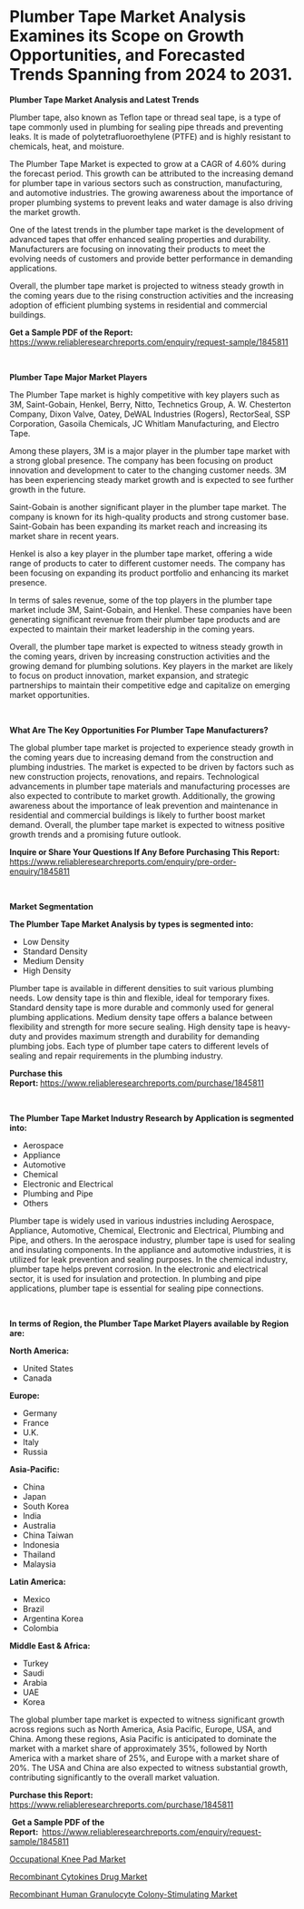 <p><h1>Plumber Tape Market Analysis Examines its Scope on Growth Opportunities, and Forecasted Trends Spanning from 2024 to 2031.</h1></p><p><strong>Plumber Tape Market Analysis and Latest Trends</strong></p>
<p><p>Plumber tape, also known as Teflon tape or thread seal tape, is a type of tape commonly used in plumbing for sealing pipe threads and preventing leaks. It is made of polytetrafluoroethylene (PTFE) and is highly resistant to chemicals, heat, and moisture.</p><p>The Plumber Tape Market is expected to grow at a CAGR of 4.60% during the forecast period. This growth can be attributed to the increasing demand for plumber tape in various sectors such as construction, manufacturing, and automotive industries. The growing awareness about the importance of proper plumbing systems to prevent leaks and water damage is also driving the market growth.</p><p>One of the latest trends in the plumber tape market is the development of advanced tapes that offer enhanced sealing properties and durability. Manufacturers are focusing on innovating their products to meet the evolving needs of customers and provide better performance in demanding applications.</p><p>Overall, the plumber tape market is projected to witness steady growth in the coming years due to the rising construction activities and the increasing adoption of efficient plumbing systems in residential and commercial buildings.</p></p>
<p><strong>Get a Sample PDF of the Report:&nbsp;</strong> <a href="https://www.reliableresearchreports.com/enquiry/request-sample/1845811">https://www.reliableresearchreports.com/enquiry/request-sample/1845811</a></p>
<p>&nbsp;</p>
<p><strong>Plumber Tape Major Market Players</strong></p>
<p><p>The Plumber Tape market is highly competitive with key players such as 3M, Saint-Gobain, Henkel, Berry, Nitto, Technetics Group, A. W. Chesterton Company, Dixon Valve, Oatey, DeWAL Industries (Rogers), RectorSeal, SSP Corporation, Gasoila Chemicals, JC Whitlam Manufacturing, and Electro Tape.</p><p>Among these players, 3M is a major player in the plumber tape market with a strong global presence. The company has been focusing on product innovation and development to cater to the changing customer needs. 3M has been experiencing steady market growth and is expected to see further growth in the future.</p><p>Saint-Gobain is another significant player in the plumber tape market. The company is known for its high-quality products and strong customer base. Saint-Gobain has been expanding its market reach and increasing its market share in recent years.</p><p>Henkel is also a key player in the plumber tape market, offering a wide range of products to cater to different customer needs. The company has been focusing on expanding its product portfolio and enhancing its market presence.</p><p>In terms of sales revenue, some of the top players in the plumber tape market include 3M, Saint-Gobain, and Henkel. These companies have been generating significant revenue from their plumber tape products and are expected to maintain their market leadership in the coming years.</p><p>Overall, the plumber tape market is expected to witness steady growth in the coming years, driven by increasing construction activities and the growing demand for plumbing solutions. Key players in the market are likely to focus on product innovation, market expansion, and strategic partnerships to maintain their competitive edge and capitalize on emerging market opportunities.</p></p>
<p>&nbsp;</p>
<p><strong>What Are The Key Opportunities For Plumber Tape Manufacturers?</strong></p>
<p><p>The global plumber tape market is projected to experience steady growth in the coming years due to increasing demand from the construction and plumbing industries. The market is expected to be driven by factors such as new construction projects, renovations, and repairs. Technological advancements in plumber tape materials and manufacturing processes are also expected to contribute to market growth. Additionally, the growing awareness about the importance of leak prevention and maintenance in residential and commercial buildings is likely to further boost market demand. Overall, the plumber tape market is expected to witness positive growth trends and a promising future outlook.</p></p>
<p><strong>Inquire or Share Your Questions If Any Before Purchasing This Report:</strong> <a href="https://www.reliableresearchreports.com/enquiry/pre-order-enquiry/1845811">https://www.reliableresearchreports.com/enquiry/pre-order-enquiry/1845811</a></p>
<p>&nbsp;</p>
<p><strong>Market Segmentation</strong></p>
<p><strong>The Plumber Tape Market Analysis by types is segmented into:</strong></p>
<p><ul><li>Low Density</li><li>Standard Density</li><li>Medium Density</li><li>High Density</li></ul></p>
<p><p>Plumber tape is available in different densities to suit various plumbing needs. Low density tape is thin and flexible, ideal for temporary fixes. Standard density tape is more durable and commonly used for general plumbing applications. Medium density tape offers a balance between flexibility and strength for more secure sealing. High density tape is heavy-duty and provides maximum strength and durability for demanding plumbing jobs. Each type of plumber tape caters to different levels of sealing and repair requirements in the plumbing industry.</p></p>
<p><strong>Purchase this Report:&nbsp;</strong><a href="https://www.reliableresearchreports.com/purchase/1845811">https://www.reliableresearchreports.com/purchase/1845811</a></p>
<p>&nbsp;</p>
<p><strong>The Plumber Tape Market Industry Research by Application is segmented into:</strong></p>
<p><ul><li>Aerospace</li><li>Appliance</li><li>Automotive</li><li>Chemical</li><li>Electronic and Electrical</li><li>Plumbing and Pipe</li><li>Others</li></ul></p>
<p><p>Plumber tape is widely used in various industries including Aerospace, Appliance, Automotive, Chemical, Electronic and Electrical, Plumbing and Pipe, and others. In the aerospace industry, plumber tape is used for sealing and insulating components. In the appliance and automotive industries, it is utilized for leak prevention and sealing purposes. In the chemical industry, plumber tape helps prevent corrosion. In the electronic and electrical sector, it is used for insulation and protection. In plumbing and pipe applications, plumber tape is essential for sealing pipe connections.</p></p>
<p>&nbsp;</p>
<p><strong>In terms of Region, the Plumber Tape Market Players available by Region are:</strong></p>
<p>
    <p> <strong> North America: </strong>
        <ul>
            <li>United States</li>
            <li>Canada</li>
        </ul>
        </p> 
    <p> <strong> Europe: </strong>
        <ul>
            <li>Germany</li>
            <li>France</li>
            <li>U.K.</li>
            <li>Italy</li>
            <li>Russia</li>
        </ul>
        </p> 
    <p> <strong> Asia-Pacific: </strong>
        <ul>
            <li>China</li>
            <li>Japan</li>
            <li>South Korea</li>
            <li>India</li>
            <li>Australia</li>
            <li>China Taiwan</li>
            <li>Indonesia</li>
            <li>Thailand</li>
            <li>Malaysia</li>
        </ul>
        </p> 
    <p> <strong> Latin America: </strong>
        <ul>
            <li>Mexico</li>
            <li>Brazil</li>
            <li>Argentina Korea</li>
            <li>Colombia</li>
        </ul>
        </p> 
    <p> <strong> Middle East & Africa: </strong>
        <ul>
            <li>Turkey</li>
            <li>Saudi</li>
            <li>Arabia</li>
            <li>UAE</li>
            <li>Korea</li>
        </ul>
    </p>
    </p>
<p><p>The global plumber tape market is expected to witness significant growth across regions such as North America, Asia Pacific, Europe, USA, and China. Among these regions, Asia Pacific is anticipated to dominate the market with a market share of approximately 35%, followed by North America with a market share of 25%, and Europe with a market share of 20%. The USA and China are also expected to witness substantial growth, contributing significantly to the overall market valuation.</p></p>
<p><strong>Purchase this Report: </strong><a href="https://www.reliableresearchreports.com/purchase/1845811">https://www.reliableresearchreports.com/purchase/1845811</a></p>
<p>&nbsp;<strong>Get a Sample PDF of the Report:&nbsp;&nbsp;</strong><a href="https://www.reliableresearchreports.com/enquiry/request-sample/1845811">https://www.reliableresearchreports.com/enquiry/request-sample/1845811</a></p>
<p><strong></strong></p>
<p><p><a href="https://view.publitas.com/reportprime-1/occupational-knee-pad-market-size-growth-and-forecast-from-2023-2030/">Occupational Knee Pad Market</a></p><p><a href="https://view.publitas.com/reportprime-1/recombinant-cytokines-drug-market-size-share-trends-analysis-report-by-material-by-type-by-end-user-by-region-and-segment-forecasts-2023-2030/">Recombinant Cytokines Drug Market</a></p><p><a href="https://view.publitas.com/reportprime-1/recombinant-human-granulocyte-colony-stimulating-market-growth-market-trends-covid-19-impact-and-forecasts-for-period-from-2023-2030/">Recombinant Human Granulocyte Colony-Stimulating Market</a></p></p>